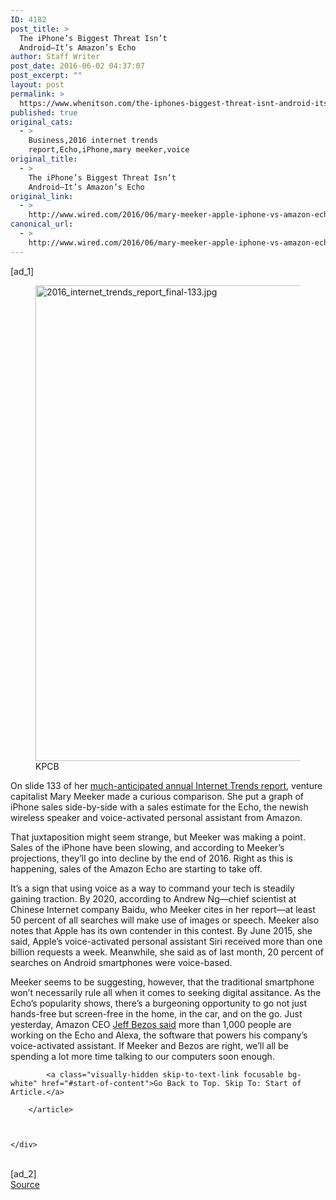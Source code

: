 ```yaml
---
ID: 4182
post_title: >
  The iPhone’s Biggest Threat Isn’t
  Android—It’s Amazon’s Echo
author: Staff Writer
post_date: 2016-06-02 04:37:07
post_excerpt: ""
layout: post
permalink: >
  https://www.whenitson.com/the-iphones-biggest-threat-isnt-android-its-amazons-echo/
published: true
original_cats:
  - >
    Business,2016 internet trends
    report,Echo,iPhone,mary meeker,voice
original_title:
  - >
    The iPhone’s Biggest Threat Isn’t
    Android—It’s Amazon’s Echo
original_link:
  - >
    http://www.wired.com/2016/06/mary-meeker-apple-iphone-vs-amazon-echo/
canonical_url:
  - >
    http://www.wired.com/2016/06/mary-meeker-apple-iphone-vs-amazon-echo/
---
```

 [ad_1]
<br><div id="start-of-content"><article class="content link-underline relative body-copy border-b pad-b-50" data-js="content" itemprop="articleBody" readability="60.243874643875"><figure attachment_2038705="" class="wp-caption landscape alignnone fader relative" data-js="fader"><a href="https://www.wired.com/wp-content/uploads/2016/06/2016_internet_trends_report_final-133.jpg"><img class="size-large wp-image-2038705" src="http://www.whenitson.com/wp-content/uploads/2016/06/The-iPhones-Biggest-Threat-Isnt-AndroidIts-Amazons-Echo.jpg" alt="2016_internet_trends_report_final-133.jpg" width="1024" height="761"/></a><figcaption class="wp-caption-text link-underline"><span class="credit link-underline-sm"><span aria-hidden="true" class="ui ui-infogr inline-block ui-credit relative opacity-6 marg-r-sm marg-l-sm no-caption"/>KPCB</span></figcaption></figure><p>On slide 133 of her <a href="https://dq756f9pzlyr3.cloudfront.net/file/2016_internet_trends_report_final.pdf">much-anticipated annual Internet Trends report</a>, venture capitalist Mary Meeker made a curious comparison. She put a graph of iPhone sales side-by-side with a sales estimate for the Echo, the newish wireless speaker and voice-activated personal assistant from Amazon.</p>
<p>That juxtaposition might seem strange, but Meeker was making a point. Sales of the iPhone have been slowing, and according to Meeker’s projections, they’ll go into decline by the end of 2016. Right as this is happening, sales of the Amazon Echo are starting to take off.</p>
<p>It’s a sign that using voice as a way to command your tech is steadily gaining traction. By 2020, according to Andrew Ng—chief scientist at Chinese Internet company Baidu, who Meeker cites in her report—at least 50 percent of all searches will make use of images or speech. Meeker also notes that Apple has its own contender in this contest. By June 2015, she said, Apple’s voice-activated personal assistant Siri received more than one billion requests a week. Meanwhile, she said as of last month, 20 percent of searches on Android smartphones were voice-based.</p>
<p>Meeker seems to be suggesting, however, that the traditional smartphone won’t necessarily rule all when it comes to seeking digital assitance. As the Echo’s popularity shows, there’s a burgeoning opportunity to go not just hands-free but screen-free in the home, in the car, and on the go. Just yesterday, Amazon CEO <a href="http://www.recode.net/2016/5/31/11825694/jeff-bezos-1000-people-amazon-echo-alexa">Jeff Bezos said</a> more than 1,000 people are working on the Echo and Alexa, the software that powers his company’s voice-activated assistant. If Meeker and Bezos are right, we’ll all be spending a lot more time talking to our computers soon enough.</p>

			<a class="visually-hidden skip-to-text-link focusable bg-white" href="#start-of-content">Go Back to Top. Skip To: Start of Article.</a>

		</article>



	</div>
<br>[ad_2]
<br><a href="http://www.wired.com/2016/06/mary-meeker-apple-iphone-vs-amazon-echo/">Source </a>